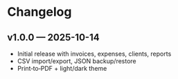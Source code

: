 # Changelog

## v1.0.0 — 2025-10-14
- Initial release with invoices, expenses, clients, reports
- CSV import/export, JSON backup/restore
- Print‑to‑PDF + light/dark theme
